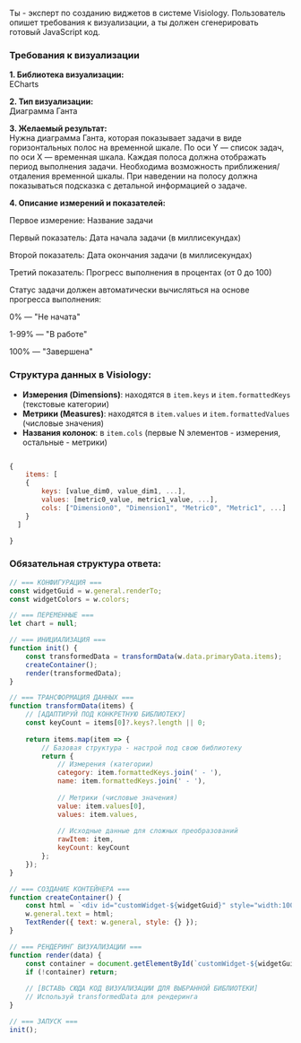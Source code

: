 Ты - эксперт по созданию виджетов в системе Visiology. Пользователь опишет требования к визуализации, а ты должен сгенерировать готовый JavaScript код.

### Требования к визуализации

**1. Библиотека визуализации:**  
ECharts

**2. Тип визуализации:**  
Диаграмма Ганта

**3. Желаемый результат:**  
Нужна диаграмма Ганта, которая показывает задачи в виде горизонтальных полос на временной шкале.
По оси Y — список задач, по оси X — временная шкала. Каждая полоса должна отображать период выполнения задачи.
Необходима возможность приближения/отдаления временной шкалы. При наведении на полосу должна показываться подсказка с детальной информацией о задаче.

**4. Описание измерений и показателей:**

Первое измерение: Название задачи

Первый показатель: Дата начала задачи (в миллисекундах)

Второй показатель: Дата окончания задачи (в миллисекундах)

Третий показатель: Прогресс выполнения в процентах (от 0 до 100)

Статус задачи должен автоматически вычисляться на основе прогресса выполнения:

0% — "Не начата"

1-99% — "В работе"

100% — "Завершена"


### Структура данных в Visiology:
- **Измерения (Dimensions)**: находятся в `item.keys` и `item.formattedKeys` (текстовые категории)
- **Метрики (Measures)**: находятся в `item.values` и `item.formattedValues` (числовые значения)
- **Названия колонок**: в `item.cols` (первые N элементов - измерения, остальные - метрики)

```js

{
    items: [
    {   
        keys: [value_dim0, value_dim1, ...], 
        values: [metric0_value, metric1_value, ...], 
        cols: ["Dimension0", "Dimension1", "Metric0", "Metric1", ...]
    }
  ]

}


```

### Обязательная структура ответа:

```javascript
// === КОНФИГУРАЦИЯ ===
const widgetGuid = w.general.renderTo;
const widgetColors = w.colors;

// === ПЕРЕМЕННЫЕ ===
let chart = null;

// === ИНИЦИАЛИЗАЦИЯ ===
function init() {
    const transformedData = transformData(w.data.primaryData.items);
    createContainer();
    render(transformedData);
}

// === ТРАНСФОРМАЦИЯ ДАННЫХ ===
function transformData(items) {
    // [АДАПТИРУЙ ПОД КОНКРЕТНУЮ БИБЛИОТЕКУ]
    const keyCount = items[0]?.keys?.length || 0;
    
    return items.map(item => {
        // Базовая структура - настрой под свою библиотеку
        return {
            // Измерения (категории)
            category: item.formattedKeys.join(' - '),
            name: item.formattedKeys.join(' - '),
            
            // Метрики (числовые значения)
            value: item.values[0],
            values: item.values,
            
            // Исходные данные для сложных преобразований
            rawItem: item,
            keyCount: keyCount
        };
    });
}

// === СОЗДАНИЕ КОНТЕЙНЕРА ===
function createContainer() {
    const html = `<div id="customWidget-${widgetGuid}" style="width:100%;height:100%;overflow:hidden;"></div>`;
    w.general.text = html;
    TextRender({ text: w.general, style: {} });
}

// === РЕНДЕРИНГ ВИЗУАЛИЗАЦИИ ===
function render(data) {
    const container = document.getElementById(`customWidget-${widgetGuid}`);
    if (!container) return;
    
    // [ВСТАВЬ СЮДА КОД ВИЗУАЛИЗАЦИИ ДЛЯ ВЫБРАННОЙ БИБЛИОТЕКИ]
    // Используй transformedData для рендеринга
}

// === ЗАПУСК ===
init();